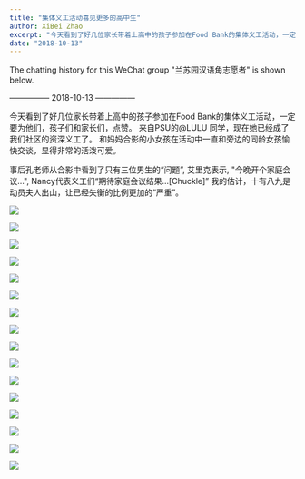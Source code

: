 ```yaml
---
title: "集体义工活动喜见更多的高中生"
author: XiBei Zhao
excerpt: "今天看到了好几位家长带着上高中的孩子参加在Food Bank的集体义工活动，一定要为他们，孩子们和家长们，点赞。 来自PSU的@LULU 同学，现在她已经成了我们社区的资深义工了。 和妈妈合影的小女孩在活动中一直和旁边的同龄女孩愉快交谈，显得非常的活泼可爱。"
date: "2018-10-13"
---
```


The chatting history for this WeChat group "兰苏园汉语角志愿者" is shown below.

—————  2018-10-13  —————

今天看到了好几位家长带着上高中的孩子参加在Food Bank的集体义工活动，一定要为他们，孩子们和家长们，点赞。 来自PSU的@LULU 同学，现在她已经成了我们社区的资深义工了。 和妈妈合影的小女孩在活动中一直和旁边的同龄女孩愉快交谈，显得非常的活泼可爱。

事后孔老师从合影中看到了只有三位男生的“问题”, 艾里克表示, "今晚开个家庭会议...", Nancy代表义工们“期待家庭会议结果...[Chuckle]” 我的估计，十有八九是动员夫人出山，让已经失衡的比例更加的“严重”。

![](https://res.cloudinary.com/dhngj18do/image/upload/f_auto,q_auto/v1/images/e25d77ea9e8e75556ead65c5209e1b37)

![](https://res.cloudinary.com/dhngj18do/image/upload/f_auto,q_auto/v1/images/3815f08aef29c9f5976408a2f04da114)

![](https://res.cloudinary.com/dhngj18do/image/upload/f_auto,q_auto/v1/images/1293a32132210f6c13899c9446acfc43)

![](https://res.cloudinary.com/dhngj18do/image/upload/f_auto,q_auto/v1/images/a3423490269fa629cb0b6bea03da7432)

![](https://res.cloudinary.com/dhngj18do/image/upload/f_auto,q_auto/v1/images/134a359d1064ae8400308133592e1150)

![](https://res.cloudinary.com/dhngj18do/image/upload/f_auto,q_auto/v1/images/62a2ff10400c7537eece19dc95b17076)

![](https://res.cloudinary.com/dhngj18do/image/upload/f_auto,q_auto/v1/images/5ac014e0a02169cbc3294fa6b159685a)

![](https://res.cloudinary.com/dhngj18do/image/upload/f_auto,q_auto/v1/images/6acc6b6f9837a460830955591a8b3cac)

![](https://res.cloudinary.com/dhngj18do/image/upload/f_auto,q_auto/v1/images/5cee60049d0641c355fd4ca0dc3b2452)

![](https://res.cloudinary.com/dhngj18do/image/upload/f_auto,q_auto/v1/images/d4c45360163936e98c24fce9d4725aa5)

![](https://res.cloudinary.com/dhngj18do/image/upload/f_auto,q_auto/v1/images/6f18eb30fa66d9801fa1abf8cd1ae45a)

![](https://res.cloudinary.com/dhngj18do/image/upload/f_auto,q_auto/v1/images/e60c570ef3aa52e8e1f1d239847e0b3d)

![](https://res.cloudinary.com/dhngj18do/image/upload/f_auto,q_auto/v1/images/5cdb66a78f82fc7a3b2fe267f8bdf029)

![](https://res.cloudinary.com/dhngj18do/image/upload/f_auto,q_auto/v1/images/df7f956092d9ca4fefb57b91caac8b96)

![](https://res.cloudinary.com/dhngj18do/image/upload/f_auto,q_auto/v1/images/64f93f22d4d9edd6c9b39df8be5c8bd0)

![](https://res.cloudinary.com/dhngj18do/image/upload/f_auto,q_auto/v1/images/3726ae136abe40c8be0182a0d9d9e8ee)

